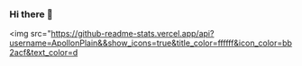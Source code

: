 ### Hi there 👋

<img src="https://github-readme-stats.vercel.app/api?username=ApollonPlain&&show_icons=true&title_color=ffffff&icon_color=bb2acf&text_color=d
